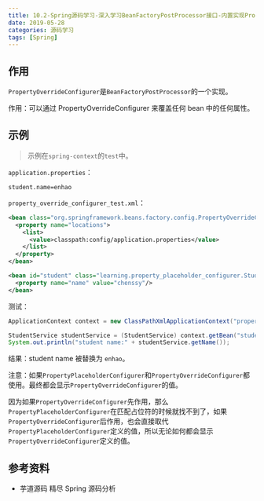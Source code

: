 ```yaml
---
title: 10.2-Spring源码学习-深入学习BeanFactoryPostProcessor接口-内置实现PropertyOverrideConfigurer
date: 2019-05-28
categories: 源码学习
tags: [Spring]
---
```


## 作用

`PropertyOverrideConfigurer`是`BeanFactoryPostProcessor`的一个实现。

作用：可以通过 PropertyOverrideConfigurer 来覆盖任何 bean 中的任何属性。

## 示例

> 示例在`spring-context`的`test`中。

`application.properties`：

```properties
student.name=enhao
```

`property_override_configurer_test.xml`：

```xml
<bean class="org.springframework.beans.factory.config.PropertyOverrideConfigurer">
  <property name="locations">
    <list>
      <value>classpath:config/application.properties</value>
    </list>
  </property>
</bean>

<bean id="student" class="learning.property_placeholder_configurer.StudentService">
  <property name="name" value="chenssy"/>
</bean>
```

测试：

```java
ApplicationContext context = new ClassPathXmlApplicationContext("property_override_configurer_test.xml");

StudentService studentService = (StudentService) context.getBean("student");
System.out.println("student name:" + studentService.getName());
```

结果：student name 被替换为 `enhao`。

注意：如果`PropertyPlaceholderConfigurer`和`PropertyOverrideConfigurer`都使用。最终都会显示`PropertyOverrideConfigurer`的值。

因为如果`PropertyOverrideConfigurer`先作用，那么`PropertyPlaceholderConfigurer`在匹配占位符的时候就找不到了，如果`PropertyOverrideConfigurer`后作用，也会直接取代 `PropertyPlaceholderConfigurer`定义的值，所以无论如何都会显示`PropertyOverrideConfigurer`定义的值。

## 参考资料

- 芋道源码 精尽 Spring 源码分析